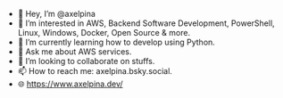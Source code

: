 - 👋 Hey, I’m @axelpina
- 👀 I’m interested in AWS, Backend Software Development, PowerShell, Linux, Windows, Docker, Open Source & more.
- 🌱 I’m currently learning how to develop using Python.
- 💬 Ask me about AWS services.
- 🫡 I’m looking to collaborate on stuffs.
- 📫 How to reach me: axelpina.bsky.social.
- 🌐 https://www.axelpina.dev/

<!--
**axelpina/axelpina** is a ✨ _special_ ✨ repository because its `README.md` (this file) appears on your GitHub profile.

Here are some ideas to get you started:

- 🔭 I’m currently working on ...
- 🌱 I’m currently learning ...
- 👯 I’m looking to collaborate on ...
- 🤔 I’m looking for help with ...
- 💬 Ask me about ...
- 📫 How to reach me: ...
- 😄 Pronouns: ...
- ⚡ Fun fact: ...
-->
